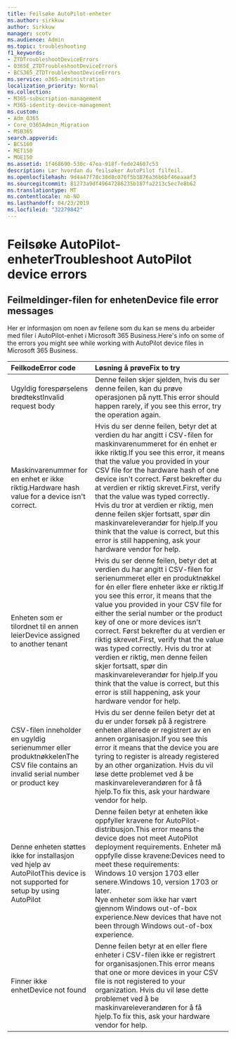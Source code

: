 ```yaml
---
title: Feilsøke AutoPilot-enheter
ms.author: sirkkuw
author: Sirkkuw
manager: scotv
ms.audience: Admin
ms.topic: troubleshooting
f1_keywords:
- ZTDTroubleshootDeviceErrors
- O365E_ZTDTroubleshootDeviceErrors
- BCS365_ZTDTroubleshootDeviceErrors
ms.service: o365-administration
localization_priority: Normal
ms.collection:
- M365-subscription-management
- M365-identity-device-management
ms.custom:
- Adm_O365
- Core_O365Admin_Migration
- MSB365
search.appverid:
- BCS160
- MET150
- MOE150
ms.assetid: 1f468690-530c-47ea-918f-fede24607c53
description: Lær hvordan du feilsøker AutoPilot filfeil.
ms.openlocfilehash: 9d4a47f78c38d8c076f5b3876a36b6bf46eaaaf3
ms.sourcegitcommit: 81273a9df49647286235b187fa2213c5ec7e8b62
ms.translationtype: MT
ms.contentlocale: nb-NO
ms.lasthandoff: 04/23/2019
ms.locfileid: "32279842"
---
```

# <a name="troubleshoot-autopilot-device-errors"></a><span data-ttu-id="9886a-103">Feilsøke AutoPilot-enheter</span><span class="sxs-lookup"><span data-stu-id="9886a-103">Troubleshoot AutoPilot device errors</span></span>

## <a name="device-file-error-messages"></a><span data-ttu-id="9886a-104">Feilmeldinger-filen for enheten</span><span class="sxs-lookup"><span data-stu-id="9886a-104">Device file error messages</span></span>

<span data-ttu-id="9886a-105">Her er informasjon om noen av feilene som du kan se mens du arbeider med filer i AutoPilot-enhet i Microsoft 365 Business.</span><span class="sxs-lookup"><span data-stu-id="9886a-105">Here's info on some of the errors you might see while working with AutoPilot device files in Microsoft 365 Business.</span></span> 
  
|<span data-ttu-id="9886a-106">**Feilkode**</span><span class="sxs-lookup"><span data-stu-id="9886a-106">**Error code**</span></span>|<span data-ttu-id="9886a-107">**Løsning å prøve**</span><span class="sxs-lookup"><span data-stu-id="9886a-107">**Fix to try**</span></span>|
|:-----|:-----|
|<span data-ttu-id="9886a-108">Ugyldig forespørselens brødtekst</span><span class="sxs-lookup"><span data-stu-id="9886a-108">Invalid request body</span></span>  <br/> |<span data-ttu-id="9886a-109">Denne feilen skjer sjelden, hvis du ser denne feilen, kan du prøve operasjonen på nytt.</span><span class="sxs-lookup"><span data-stu-id="9886a-109">This error should happen rarely, if you see this error, try the operation again.</span></span>  <br/> |
|<span data-ttu-id="9886a-110">Maskinvarenummer for en enhet er ikke riktig.</span><span class="sxs-lookup"><span data-stu-id="9886a-110">Hardware hash value for a device isn't correct.</span></span>  <br/> |<span data-ttu-id="9886a-111">Hvis du ser denne feilen, betyr det at verdien du har angitt i CSV-filen for maskinvarenummeret for én enhet er ikke riktig.</span><span class="sxs-lookup"><span data-stu-id="9886a-111">If you see this error, it means that the value you provided in your CSV file for the hardware hash of one device isn't correct.</span></span> <span data-ttu-id="9886a-112">Først bekrefter du at verdien er riktig skrevet.</span><span class="sxs-lookup"><span data-stu-id="9886a-112">First, verify that the value was typed correctly.</span></span> <span data-ttu-id="9886a-113">Hvis du tror at verdien er riktig, men denne feilen skjer fortsatt, spør din maskinvareleverandør for hjelp.</span><span class="sxs-lookup"><span data-stu-id="9886a-113">If you think that the value is correct, but this error is still happening, ask your hardware vendor for help.</span></span>  <br/> |
|<span data-ttu-id="9886a-114">Enheten som er tilordnet til en annen leier</span><span class="sxs-lookup"><span data-stu-id="9886a-114">Device assigned to another tenant</span></span>  <br/> |<span data-ttu-id="9886a-115">Hvis du ser denne feilen, betyr det at verdien du har angitt i CSV-filen for serienummeret eller en produktnøkkel for én eller flere enheter ikke er riktig.</span><span class="sxs-lookup"><span data-stu-id="9886a-115">If you see this error, it means that the value you provided in your CSV file for either the serial number or the product key of one or more devices isn't correct.</span></span> <span data-ttu-id="9886a-116">Først bekrefter du at verdien er riktig skrevet.</span><span class="sxs-lookup"><span data-stu-id="9886a-116">First, verify that the value was typed correctly.</span></span> <span data-ttu-id="9886a-117">Hvis du tror at verdien er riktig, men denne feilen skjer fortsatt, spør din maskinvareleverandør for hjelp.</span><span class="sxs-lookup"><span data-stu-id="9886a-117">If you think that the value is correct, but this error is still happening, ask your hardware vendor for help.</span></span>  <br/> |
|<span data-ttu-id="9886a-118">CSV-filen inneholder en ugyldig serienummer eller produktnøkkelen</span><span class="sxs-lookup"><span data-stu-id="9886a-118">The CSV file contains an invalid serial number or product key</span></span>  <br/> |<span data-ttu-id="9886a-119">Hvis du ser denne feilen betyr det at du er under forsøk på å registrere enheten allerede er registrert av en annen organisasjon.</span><span class="sxs-lookup"><span data-stu-id="9886a-119">If you see this error it means that the device you are tyring to register is already registered by an other organization.</span></span> <span data-ttu-id="9886a-120">Hvis du vil løse dette problemet ved å be maskinvareleverandøren for å få hjelp.</span><span class="sxs-lookup"><span data-stu-id="9886a-120">To fix this, ask your hardware vendor for help.</span></span>  <br/> |
|<span data-ttu-id="9886a-121">Denne enheten støttes ikke for installasjon ved hjelp av AutoPilot</span><span class="sxs-lookup"><span data-stu-id="9886a-121">This device is not supported for setup by using AutoPilot</span></span>  <br/> | <span data-ttu-id="9886a-122">Denne feilen betyr at enheten ikke oppfyller kravene for AutoPilot-distribusjon.</span><span class="sxs-lookup"><span data-stu-id="9886a-122">This error means the device does not meet AutoPilot deployment requirements.</span></span> <span data-ttu-id="9886a-123">Enheter må oppfylle disse kravene:</span><span class="sxs-lookup"><span data-stu-id="9886a-123">Devices need to meet these requirements:</span></span>  <br/>  <span data-ttu-id="9886a-124">Windows 10 versjon 1703 eller senere.</span><span class="sxs-lookup"><span data-stu-id="9886a-124">Windows 10, version 1703 or later.</span></span>  <br/>  <span data-ttu-id="9886a-125">Nye enheter som ikke har vært gjennom Windows out-of-box experience.</span><span class="sxs-lookup"><span data-stu-id="9886a-125">New devices that have not been through Windows out-of-box experience.</span></span>  <br/> |
|<span data-ttu-id="9886a-126">Finner ikke enhet</span><span class="sxs-lookup"><span data-stu-id="9886a-126">Device not found</span></span>  <br/> |<span data-ttu-id="9886a-127">Denne feilen betyr at en eller flere enheter i CSV-filen ikke er registrert for organisasjonen.</span><span class="sxs-lookup"><span data-stu-id="9886a-127">This error means that one or more devices in your CSV file is not registered to your organization.</span></span> <span data-ttu-id="9886a-128">Hvis du vil løse dette problemet ved å be maskinvareleverandøren for å få hjelp.</span><span class="sxs-lookup"><span data-stu-id="9886a-128">To fix this, ask your hardware vendor for help.</span></span>  <br/> |
   
